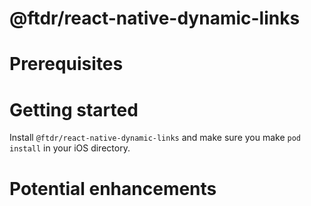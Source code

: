 # @ftdr/react-native-dynamic-links

# Prerequisites

# Getting started

Install `@ftdr/react-native-dynamic-links` and make sure you make `pod install` in your iOS directory.

# Potential enhancements
